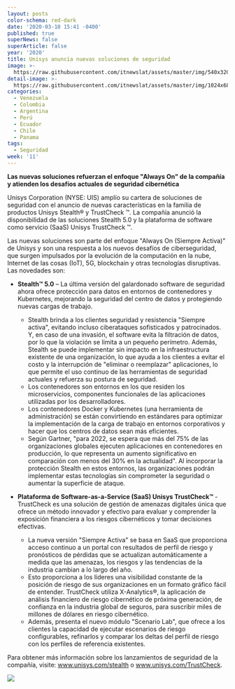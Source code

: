 ```yaml
---
layout: posts
color-schema: red-dark
date: '2020-03-10 15:41 -0400'
published: true
superNews: false
superArticle: false
year: '2020'
title: Unisys anuncia nuevas soluciones de seguridad
image: >-
  https://raw.githubusercontent.com/itnewslat/assets/master/img/540x320/Seguridad-p.jpg
detail-image: >-
  https://raw.githubusercontent.com/itnewslat/assets/master/img/1024x680/Seguridad-g.jpg
categories:
  - Venezuela
  - Colombia
  - Argentina
  - Perú
  - Ecuador
  - Chile
  - Panama
tags:
  - Seguridad
week: '11'
---
```

**Las nuevas soluciones refuerzan el enfoque "Always On" de la compañía y atienden los desafíos actuales de seguridad cibernética**

Unisys Corporation (NYSE: UIS) amplío su cartera de soluciones de seguridad con el anuncio de nuevas características en la familia de productos Unisys Stealth® y TrustCheck ™. La compañía anunció la disponibilidad de las soluciones Stealth 5.0 y la plataforma de software como servicio (SaaS) Unisys TrustCheck ™.

Las nuevas soluciones son parte del enfoque "Always On (Siempre Activa)" de Unisys y son una respuesta a los nuevos desafíos de ciberseguridad, que surgen impulsados por la evolución de la computación en la nube, Internet de las cosas (IoT), 5G, blockchain y otras tecnologías disruptivas. Las novedades son: 

- **Stealth™ 5.0** – La última versión del galardonado software de seguridad ahora ofrece protección para datos en entornos de contenedores y Kubernetes, mejorando la seguridad del centro de datos y protegiendo nuevas cargas de trabajo. 
  - Stealth brinda a los clientes seguridad y resistencia "Siempre activa", evitando incluso ciberataques sofisticados y patrocinados. Y, en caso de una invasión, el software evita la filtración de datos, por lo que la violación se limita a un pequeño perímetro. Además, Stealth se puede implementar sin impacto en la infraestructura existente de una organización, lo que ayuda a los clientes a evitar el costo y la interrupción de "eliminar o reemplazar" aplicaciones, lo que permite el uso continuo de las herramientas de seguridad actuales y refuerza su postura de seguridad. 
  - Los contenedores son entornos en los que residen los microservicios, componentes funcionales de las aplicaciones utilizadas por los desarrolladores. 
  - Los contenedores Docker y Kubernetes (una herramienta de administración) se están convirtiendo en estándares para optimizar la implementación de la carga de trabajo en entornos corporativos y hacer que los centros de datos sean más eficientes. 
  - Según Gartner, "para 2022, se espera que más del 75% de las organizaciones globales ejecuten aplicaciones en contenedores en producción, lo que representa un aumento significativo en comparación con menos del 30% en la actualidad". Al incorporar la protección Stealth en estos entornos, las organizaciones podrán implementar estas tecnologías sin comprometer la seguridad o aumentar la superficie de ataque.

- **Plataforma de Software-as-a-Service (SaaS) Unisys TrustCheck™** - TrustCheck es una solución de gestión de amenazas digitales única que ofrece un método innovador y efectivo para evaluar y comprender la exposición financiera a los riesgos cibernéticos y tomar decisiones efectivas. 
  - La nueva versión "Siempre Activa" se basa en SaaS que proporciona acceso continuo a un portal con resultados de perfil de riesgo y pronósticos de pérdidas que se actualizan automáticamente a medida que las amenazas, los riesgos y las tendencias de la industria cambian a lo largo del año. 
  - Esto proporciona a los líderes una visibilidad constante de la posición de riesgo de sus organizaciones en un formato gráfico fácil de entender. TrustCheck utiliza X-Analytics®, la aplicación de análisis financiero de riesgo cibernético de próxima generación, de confianza en la industria global de seguros, para suscribir miles de millones de dólares en riesgo cibernético. 
  - Además, presenta el nuevo módulo "Scenario Lab", que ofrece a los clientes la capacidad de ejecutar escenarios de riesgo configurables, refinarlos y comparar los deltas del perfil de riesgo con los perfiles de referencia existentes.

Para obtener más información sobre los lanzamientos de seguridad de la compañía, visite: www.unisys.com/stealth o www.unisys.com/TrustCheck. 

<img src="https://tracker.metricool.com/c3po.jpg?hash=56f88a41e39ab42c063cc51676587a04"/>